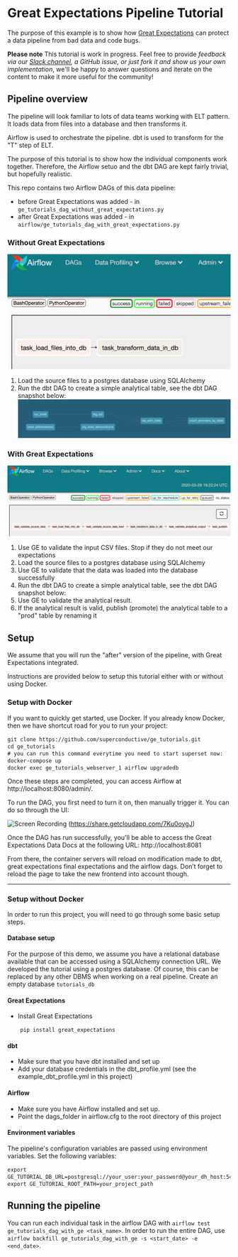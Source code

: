 # Great Expectations Pipeline Tutorial

The purpose of this example is to show how [Great Expectations](https://greatexpectations.io) can protect a data pipeline from bad data and code bugs.

**Please note** This tutorial is work in progress. Feel free to provide *feedback via our [Slack channel](https://greatexpectations.io/slack), a GitHub issue, or just fork it and show us your own implementation*, we'll be happy to answer questions and iterate on the content to make it more useful for the community!

## Pipeline overview

The pipeline will look familiar to lots of data teams working with ELT pattern. 
It loads data from files into a database and then transforms it.

Airflow is used to orchestrate the pipeline. dbt is used to transform for the "T" step of ELT.

The purpose of this tutorial is to show how the individual components work together. Therefore, the Airflow setuo and the dbt DAG are kept fairly trivial, but hopefully realistic.

This repo contains two Airflow DAGs of this data pipeline:
* before Great Expectations was added - in `ge_tutorials_dag_without_great_expectations.py`
* after Great Expectations was added - in `airflow/ge_tutorials_dag_with_great_expectations.py` 

### Without Great Expectations

![The airflow DAG](images/pipeline_airflow_dag_without_ge.png)
 
1. Load the source files to a postgres database using SQLAlchemy
2. Run the dbt DAG to create a simple analytical table, see the dbt DAG snapshot below:
![The dbt DAG](images/dbt_dag.png)


### With Great Expectations

![The airflow DAG](images/pipeline_airflow_dag_with_ge.png)

1. Use GE to validate the input CSV files. Stop if they do not meet our expectations 
2. Load the source files to a postgres database using SQLAlchemy
3. Use GE to validate that the data was loaded into the database successfully
4. Run the dbt DAG to create a simple analytical table, see the dbt DAG snapshot below:
5. Use GE to validate the analytical result.
6. If the analytical result is valid, publish (promote) the analytical table to a "prod" table by renaming it

## Setup

We assume that you will run the "after" version of the pipeline, with Great Expectations integrated.

Instructions are provided below to setup this tutorial either with or without using Docker.

### Setup with Docker

If you want to quickly get started, use Docker. If you already know Docker, then we have shortcut road for you to run your project:

```
git clone https://github.com/superconductive/ge_tutorials.git
cd ge_tutorials
# you can run this command everytime you need to start superset now:
docker-compose up
docker exec ge_tutorials_webserver_1 airflow upgradedb
```

Once these steps are completed, you can access Airflow at http://localhost:8080/admin/.

To run the DAG, you first need to turn it on, then manually trigger it. You can do so through the UI: 

![Screen Recording](https://p91.f3.n0.cdn.getcloudapp.com/items/7Ku0oygJ/Screen%20Recording%202020-04-30%20at%2003.04%20pm.gif)
(https://share.getcloudapp.com/7Ku0oygJ)

Once the DAG has run successfully, you'll be able to access the Great Expectations Data Docs at the following URL: http://localhost:8081 

From there, the container servers will reload on modification made to dbt, great expectations final expectations and the airflow dags. Don’t forget to reload the page to take the new frontend into account though.

----

### Setup without Docker

In order to run this project, you will need to go through some basic setup steps.

#### Database setup
For the purpose of this demo, we assume you have a relational database available that can be accessed using a SQLAlchemy connection URL. We developed the tutorial using a postgres database. Of course, this can be replaced by any other DBMS when working on a real pipeline.
Create an empty database `tutorials_db`

#### Great Expectations

* Install Great Expectations

```
    pip install great_expectations
```

#### dbt

* Make sure that you have dbt installed and set up
* Add your database credentials in the dbt_profile.yml (see the example_dbt_profile.yml in this project)

#### Airflow

* Make sure you have Airflow installed and set up.
* Point the dags_folder in airflow.cfg to the root directory of this project

#### Environment variables

The pipeline's configuration variables are passed using environment variables. Set the following variables:
```
export GE_TUTORIAL_DB_URL=postgresql://your_user:your_password@your_dh_host:5432/your_db_name
export GE_TUTORIAL_ROOT_PATH=your_project_path
```

## Running the pipeline

You can run each individual task in the airflow DAG with `airflow test ge_tutorials_dag_with_ge <task_name>`.
In order to run the entire DAG, use `airflow backfill ge_tutorials_dag_with_ge -s <start_date> -e <end_date>`.

